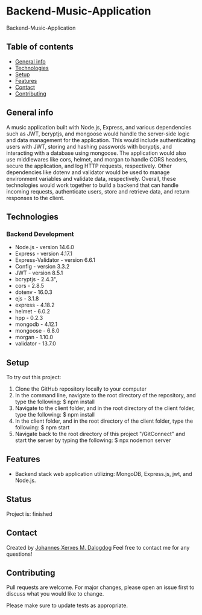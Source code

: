 # Backend-Music-Application

Backend-Music-Application

## Table of contents
* [General info](#general-info)
* [Technologies](#technologies)
* [Setup](#setup)
* [Features](#features)
* [Contact](#contact)
* [Contributing](#contributing)


## General info
A music application built with Node.js, Express, and various dependencies such as JWT, bcryptjs, and mongoose would handle the server-side logic and data management for the application. This would include authenticating users with JWT, storing and hashing passwords with bcryptjs, and interacting with a database using mongoose. The application would also use middlewares like cors, helmet, and morgan to handle CORS headers, secure the application, and log HTTP requests, respectively. Other dependencies like dotenv and validator would be used to manage environment variables and validate data, respectively. Overall, these technologies would work together to build a backend that can handle incoming requests, authenticate users, store and retrieve data, and return responses to the client.


## Technologies
### Backend Development 
* Node.js - version 14.6.0
* Express - version 4.17.1
* Express-Validator - version 6.6.1
* Config - version 3.3.2
* JWT - version 8.5.1
* bcryptjs - 2.4.3",
* cors - 2.8.5
* dotenv - 16.0.3
* ejs - 3.1.8
* express - 4.18.2
* helmet - 6.0.2
* hpp - 0.2.3
* mongodb - 4.12.1
* mongoose - 6.8.0
* morgan - 1.10.0
* validator - 13.7.0

## Setup
To try out this project: 
1. Clone the GitHub repository locally to your computer
1. In the command line, navigate to the root directory of the repository, and type the following: 
  $ npm install 
1. Navigate to the client folder, and in the root directory of the client folder, type the following: 
  $ npm install 
1. In the client folder, and in the root directory of the client folder, type the following: 
  $ npm start
1. Navigate back to the root directory of this project "/GitConnect" and start the server by typing the following: 
  $ npx nodemon server 


## Features
* Backend stack web application utilizing: MongoDB, Express.js, jwt, and Node.js. 


## Status
Project is: finished 


## Contact
Created by [Johannes Xerxes M. Dalogdog](https://www.linkedin.com/in/johannes-xerxes-dalogdog-878b331a7) 
Feel free to contact me for any questions! 


## Contributing

Pull requests are welcome. For major changes, please open an issue first
to discuss what you would like to change.

Please make sure to update tests as appropriate.
